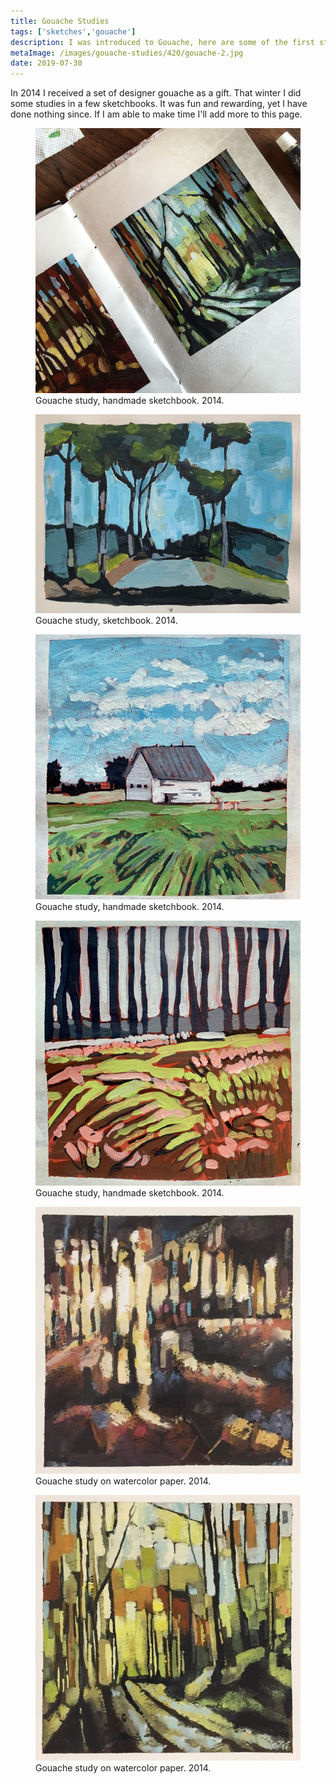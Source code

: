 ```yaml
---
title: Gouache Studies
tags: ['sketches','gouache']
description: I was introduced to Gouache, here are some of the first studies.
metaImage: /images/gouache-studies/420/gouache-2.jpg
date: 2019-07-30
---
```

In 2014 I received a set of designer gouache as a gift. That winter I did some studies in a few sketchbooks. It was fun and rewarding, yet I have done nothing since. If I am able to make time I'll add more to this page. 

<figure> 
    <img src="/images/gouache-studies/768/gouache-2.jpg" alt="Gouache study">
    <figcaption>Gouache study, handmade sketchbook. 2014.</figcaption>
</figure>
<figure>
    <img src="/images/gouache-studies/640/sketchbook-1.jpg" alt="Gouache study">
    <figcaption>Gouache study, sketchbook. 2014.</figcaption>
</figure>
<figure>
    <img src="/images/gouache-studies/640/sketchbook-2.jpg" alt="Gouache study">
    <figcaption>Gouache study, handmade sketchbook. 2014.</figcaption>
</figure>
<figure>
    <img src="/images/gouache-studies/640/sketchbook-3.jpg" alt="Gouache study">
    <figcaption>Gouache study, handmade sketchbook. 2014.</figcaption>
</figure>
<figure>
    <img src="/images/gouache-studies/640/gouache-1.jpg" alt="Gouache study">
    <figcaption>Gouache study on watercolor paper. 2014.</figcaption>
</figure>
<figure>
    <img src="/images/gouache-studies/640/gouache-4.jpg" alt="Gouache study">
    <figcaption>Gouache study on watercolor paper. 2014.</figcaption>
</figure>


